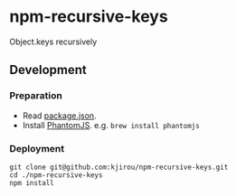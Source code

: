 npm-recursive-keys
==================

Object.keys recursively


## Development

### Preparation

- Read [package.json](./package.json).
- Install [PhantomJS](http://phantomjs.org/). e.g. `brew install phantomjs`

### Deployment

```
git clone git@github.com:kjirou/npm-recursive-keys.git
cd ./npm-recursive-keys
npm install
```
